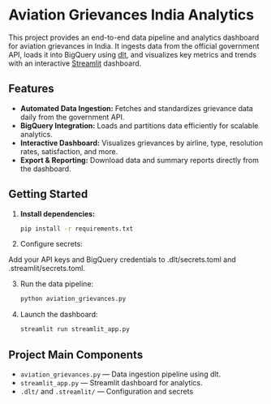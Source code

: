 # Aviation Grievances India Analytics

This project provides an end-to-end data pipeline and analytics dashboard for aviation grievances in India. It ingests data from the official government API, loads it into BigQuery using [dlt](https://dlthub.com/), and visualizes key metrics and trends with an interactive [Streamlit](https://streamlit.io/) dashboard.

## Features

- **Automated Data Ingestion:** Fetches and standardizes grievance data daily from the government API.
- **BigQuery Integration:** Loads and partitions data efficiently for scalable analytics.
- **Interactive Dashboard:** Visualizes grievances by airline, type, resolution rates, satisfaction, and more.
- **Export & Reporting:** Download data and summary reports directly from the dashboard.

## Getting Started

1. **Install dependencies:**
   
   ```sh
   pip install -r requirements.txt
   ```

2. Configure secrets:

Add your API keys and BigQuery credentials to .dlt/secrets.toml and .streamlit/secrets.toml.

3. Run the data pipeline:
    ```bash
    python aviation_grievances.py
    ```

4. Launch the dashboard:
    ```bash
    streamlit run streamlit_app.py
    ```

## Project Main Components
- `aviation_grievances.py` — Data ingestion pipeline using dlt.
- `streamlit_app.py` — Streamlit dashboard for analytics.
- `.dlt/` and `.streamlit/` — Configuration and secrets
